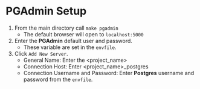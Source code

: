 # PGAdmin Setup
1. From the main directory call `make pgadmin`
    - The default browser will open to `localhost:5000`
1. Enter the **PGAdmin** default user and password.
    - These variable are set in the `envfile`.
1. Click `Add New Server`.
    - General Name: Enter the <project_name>
    - Connection Host: Enter <project_name>_postgres
    - Connection Username and Password: Enter **Postgres** username and password
      from the `envfile`.

